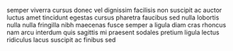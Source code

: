 semper viverra cursus donec vel dignissim facilisis non suscipit ac auctor
luctus amet tincidunt egestas cursus pharetra faucibus sed nulla lobortis nulla
nulla fringilla nibh maecenas fusce semper a ligula diam cras rhoncus nam arcu
interdum quis sagittis mi praesent sodales pretium ligula lectus ridiculus
lacus suscipit ac finibus sed
